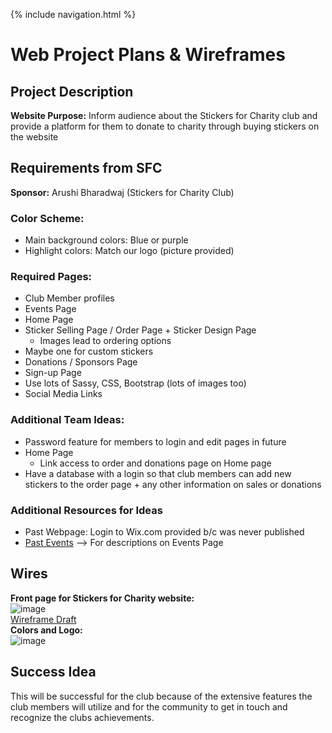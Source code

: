 {% include navigation.html %}

# Web Project Plans & Wireframes

## Project Description
**Website Purpose:** Inform audience about the Stickers for Charity club and provide a platform for them to donate to charity through buying stickers on the website

## Requirements from SFC
**Sponsor:** Arushi Bharadwaj (Stickers for Charity Club)

### Color Scheme:
- Main background colors: Blue or purple
- Highlight colors: Match our logo (picture provided)

### Required Pages:
- Club Member profiles
- Events Page
- Home Page
- Sticker Selling Page / Order Page + Sticker Design Page
   - Images lead to ordering options
- Maybe one for custom stickers
- Donations / Sponsors Page
- Sign-up Page
- Use lots of Sassy, CSS, Bootstrap (lots of images too)
- Social Media Links 

### Additional Team Ideas:
- Password feature for members to login and edit pages in future
- Home Page
     - Link access to order and donations page on Home page
- Have a database with a login so that club members can add new stickers to the order page + any other information on sales or donations

### Additional Resources for Ideas
- Past Webpage: Login to Wix.com provided b/c was never published
- [Past Events](https://docs.google.com/document/d/1-mrhf90zkpaDLu2kP498Cd9tpI4pocaZQk2-gfyPCxQ/edit?usp=sharing) --> For descriptions on Events Page


## Wires
**Front page for Stickers for Charity website:**\
![image](https://user-images.githubusercontent.com/55467785/157729448-8ccfd2b3-6be3-4e37-bd97-3c5f6854f915.png)\
[Wireframe Draft](https://docs.google.com/presentation/d/1ybz3M7shFSvOfrpQMVcCzuK4tXOB1UHRscraEQJ09U4/edit?usp=sharing)\
**Colors and Logo:**\
![image](https://user-images.githubusercontent.com/55467785/157729346-ac7e705a-6f0e-4860-8ba2-06a79ddec9e6.png)

## Success Idea
This will be successful for the club because of the extensive features the club members will utilize and for the community to get in touch and recognize the clubs achievements.
